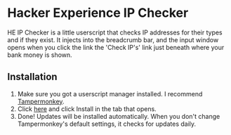 # Hacker Experience IP Checker
HE IP Checker is a little userscript that checks IP addresses for their types and if they exist. It injects into the breadcrumb bar, and the input window opens when you click the link the 'Check IP's' link just beneath where your bank money is shown.

## Installation
1. Make sure you got a userscript manager installed. I recommend [Tampermonkey](http://tampermonkey.net/).
2. Click [here](https://github.com/jmerle/hacker-experience-ip-checker/raw/master/he-ip-checker.user.js) and click Install in the tab that opens.
3. Done! Updates will be installed automatically. When you don't change Tampermonkey's default settings, it checks for updates daily.

